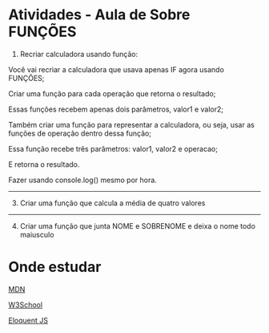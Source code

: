 # Atividades - Aula de Sobre FUNÇÕES

1. Recriar calculadora usando função:

Você vai recriar a calculadora que usava apenas IF agora usando FUNÇÕES;
 
Criar uma função para cada operação que retorna o resultado;

Essas funções recebem apenas dois parâmetros, valor1 e valor2;

Também criar uma função para representar a calculadora, ou seja, usar as funções de operação dentro dessa função;

Essa função recebe três parâmetros: valor1, valor2 e operacao;

E retorna o resultado.

Fazer usando console.log() mesmo por hora.

---
3. Criar uma função que calcula a média de quatro valores

---
4. Criar uma função que junta NOME e SOBRENOME e deixa o nome todo maiusculo


# Onde estudar

[MDN](https://developer.mozilla.org/pt-BR/docs/Web/JavaScript/Guide/Functions)

[W3School](https://www.w3schools.com/js/js_functions.asp)

[Eloquent JS](https://eloquentjavascript.net/03_functions.html)
